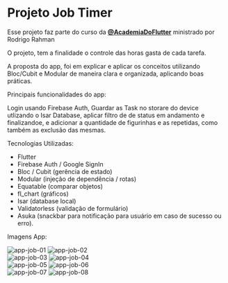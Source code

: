 # Projeto Job Timer

Esse projeto faz parte do curso da **[@AcademiaDoFlutter](https://academiadoflutter.com.br/)** ministrado por Rodrigo Rahman 

O projeto, tem a finalidade o controle das horas gasta de cada tarefa.<br/>

A proposta do app, foi em explicar e aplicar os conceitos utilizando Bloc/Cubit e Modular de maneira clara e organizada, aplicando boas práticas.<br/>

Principais funcionalidades do app: <br/>

Login usando Firebase Auth, Guardar as Task no storare do device utlizando o Isar Database, aplicar filtro de de status em andamento 
e finalizandoe, e adicionar a quantidade de figurinhas e as repetidas, como também as exclusão das mesmas. <br/>

Tecnologias Utilizadas: <br/>

* Flutter
* Firebase Auth / Google SignIn
* Bloc / Cubit (gerência de estado)
* Modular (injeção de dependência / rotas)
* Equatable (comparar objetos)
* fl_chart (gráficos)
* Isar (database local)
* Validatorless (validação de formulário)
* Asuka (snackbar para notificação para usuário em caso de sucesso ou erro).

Imagens App:

![app-job-01](https://user-images.githubusercontent.com/54412289/210245836-4e60e8cd-d3c6-4d7d-8d68-86be88cb60c5.jpg)
![app-job-02](https://user-images.githubusercontent.com/54412289/210245837-f9e133ee-5e5c-41bc-b6f4-210fb4ae9a91.jpg)
<br/>
![app-job-03](https://user-images.githubusercontent.com/54412289/210245838-404575cc-3bb8-4521-a01d-de0f9d49f524.jpg)
![app-job-04](https://user-images.githubusercontent.com/54412289/210245842-adaa5d97-f6c0-4aab-83fc-4cb351ec09c8.jpg)
<br/>
![app-job-05](https://user-images.githubusercontent.com/54412289/210245844-f1fba786-d1d3-4f42-b840-9b987f7fd1e5.jpg)
![app-job-06](https://user-images.githubusercontent.com/54412289/210245845-7960199f-a1d0-48a5-9d69-2a9f66abbc03.jpg)
<br/>
![app-job-07](https://user-images.githubusercontent.com/54412289/210245846-b0b32d83-4425-45c0-8ea8-5a14e4560031.jpg)
![app-job-08](https://user-images.githubusercontent.com/54412289/210245860-55d53bd0-74a5-4271-bf5d-d237871e6143.jpg)

